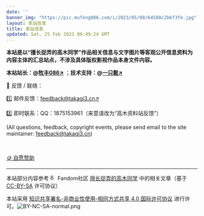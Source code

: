 ```yaml
---
date: ''
banner_img: "https://pic.mufeng086.com/i/2023/05/08/64588c2b6f3fe.jpg"
layout: 本站信息
title: 本站信息
updated: Sat, 25 Feb 2023 09:49:24 GMT
---
```

**本站是以“擅长捉弄的高木同学”作品相关信息与文字图片等客观公开信息资料为内容主体的汇总站点，不涉及具体版权影视作品本身文件内容。**

**本站站长：@[牧丰086↗️](https://mufeng086.top)** ；**技术支持：@[一只鬆↗️](https://takagi.icu)**

📨 反馈 / 联络：

1️⃣ 邮件反馈：[feedback@takagi3.cn↗️](mailto:feedback@takagi3.cn)

2️⃣ 即时联系：QQ：1875153961（来意请改为“高木资料站反馈”）

(All questions, feedback, copyright events, please send email to the site maintainer: feedback@takagi3.cn)

<br/>

[🪙 自愿赞助](https://mufeng086.top/support)


---
本站部分内容参考 <img src="https://pic.mufeng086.top/images/2023/02/26/60px-Fandom_fire_logo.svg.png" alt="60px-Fandom_fire_logo.svg.png" border="0" width="15" /> Fandom社区 [擅长捉弄的高木同学](
https://karakai-jouzu-no-takagi-san.fandom.com/zh/wiki/擅长捉弄的高木同学) 中的相关文章（基于 [CC-BY-SA](https://www.fandom.com/zh/licensing-zh) 许可协议）

本站采用 [知识共享署名-非商业性使用-相同方式共享 4.0 国际许可协议](http://creativecommons.org/licenses/by-nc-sa/4.0/) 进行许可。![BY-NC-SA-normal.png](https://pic.mufeng086.top/images/2023/03/03/BY-NC-SA-normal.png)
